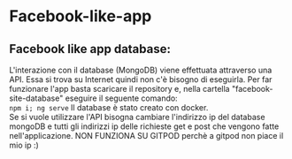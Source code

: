 # Facebook-like-app


<h2>Facebook like app database:</h2>

L'interazione con il database (MongoDB) viene effettuata attraverso una API. Essa si trova su Internet quindi non c'è bisogno di eseguirla. Per far funzionare l'app basta scaricare il repository e, nella cartella "facebook-site-database" eseguire il seguente comando: <br>`npm i; ng serve`
Il database è stato creato con docker.
<br>
Se si vuole utilizzare l'API bisogna cambiare l'indirizzo ip del database mongoDB e tutti gli indirizzi ip delle richieste get e post che vengono fatte nell'applicazione.
NON FUNZIONA SU GITPOD perchè a gitpod non piace il mio ip :)
